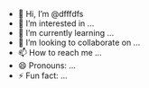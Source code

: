- 👋 Hi, I’m @dfffdfs
- 👀 I’m interested in ...
- 🌱 I’m currently learning ...
- 💞️ I’m looking to collaborate on ...
- 📫 How to reach me ...
- 😄 Pronouns: ...
- ⚡ Fun fact: ...

<!---
dfffdfs/dfffdfs is a ✨ special ✨ repository because its `README.md` (this file) appears on your GitHub profile.
You can click the Preview link to take a look at your changes.
--->
